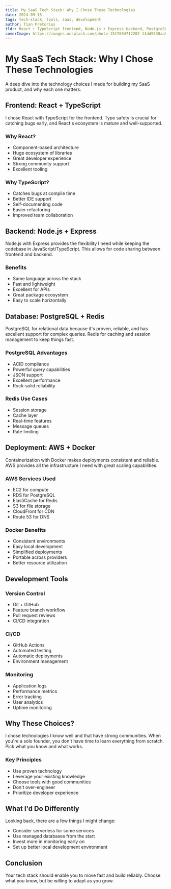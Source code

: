 ```yaml
---
title: My SaaS Tech Stack: Why I Chose These Technologies
date: 2024-09-15
tags: tech-stack, tools, saas, development
author: Tian Pretorius
tldr: React + TypeScript frontend, Node.js + Express backend, PostgreSQL + Redis for data, deployed on AWS with Docker. Choosing proven tech you know well beats learning everything from scratch.
coverImage: https://images.unsplash.com/photo-1517694712202-14dd9538aa97?w=800&h=500&fit=crop
---
```


# My SaaS Tech Stack: Why I Chose These Technologies

A deep dive into the technology choices I made for building my SaaS product, and why each one matters.

## Frontend: React + TypeScript

I chose React with TypeScript for the frontend. Type safety is crucial for catching bugs early, and React's ecosystem is mature and well-supported.

### Why React?

- Component-based architecture
- Huge ecosystem of libraries
- Great developer experience
- Strong community support
- Excellent tooling

### Why TypeScript?

- Catches bugs at compile time
- Better IDE support
- Self-documenting code
- Easier refactoring
- Improved team collaboration

## Backend: Node.js + Express

Node.js with Express provides the flexibility I need while keeping the codebase in JavaScript/TypeScript. This allows for code sharing between frontend and backend.

### Benefits

- Same language across the stack
- Fast and lightweight
- Excellent for APIs
- Great package ecosystem
- Easy to scale horizontally

## Database: PostgreSQL + Redis

PostgreSQL for relational data because it's proven, reliable, and has excellent support for complex queries. Redis for caching and session management to keep things fast.

### PostgreSQL Advantages

- ACID compliance
- Powerful query capabilities
- JSON support
- Excellent performance
- Rock-solid reliability

### Redis Use Cases

- Session storage
- Cache layer
- Real-time features
- Message queues
- Rate limiting

## Deployment: AWS + Docker

Containerization with Docker makes deployments consistent and reliable. AWS provides all the infrastructure I need with great scaling capabilities.

### AWS Services Used

- EC2 for compute
- RDS for PostgreSQL
- ElastiCache for Redis
- S3 for file storage
- CloudFront for CDN
- Route 53 for DNS

### Docker Benefits

- Consistent environments
- Easy local development
- Simplified deployments
- Portable across providers
- Better resource utilization

## Development Tools

### Version Control

- Git + GitHub
- Feature branch workflow
- Pull request reviews
- CI/CD integration

### CI/CD

- GitHub Actions
- Automated testing
- Automatic deployments
- Environment management

### Monitoring

- Application logs
- Performance metrics
- Error tracking
- User analytics
- Uptime monitoring

## Why These Choices?

I chose technologies I know well and that have strong communities. When you're a solo founder, you don't have time to learn everything from scratch. Pick what you know and what works.

### Key Principles

- Use proven technology
- Leverage your existing knowledge
- Choose tools with good communities
- Don't over-engineer
- Prioritize developer experience

## What I'd Do Differently

Looking back, there are a few things I might change:

- Consider serverless for some services
- Use managed databases from the start
- Invest more in monitoring early on
- Set up better local development environment

## Conclusion

Your tech stack should enable you to move fast and build reliably. Choose what you know, but be willing to adapt as you grow.
